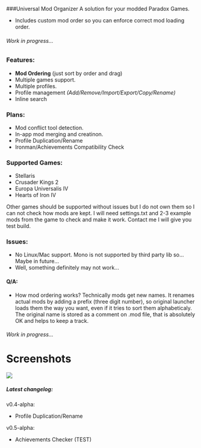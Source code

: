 ###Universal Mod Organizer
A solution for your modded Paradox Games.

- Includes custom mod order so you can enforce correct mod loading order.

###### Work in progress...

### Features:
- **Mod Ordering** (just sort by order and drag)
- Multiple games support.
- Multiple profiles.
- Profile management *(Add/Remove/Import/Export/Copy/Rename)*
- Inline search

### Plans:
- Mod conflict tool detection.
- In-app mod merging and creatinon.
- Profile Duplication/Rename
- Ironman/Achievements Compatibility Check

### Supported Games:
 - Stellaris
 - Crusader Kings 2
 - Europa Universalis IV
 - Hearts of Iron IV

Other games should be supported without issues but I do not own them so I can not check how mods are kept.
I will need settings.txt and 2-3 example mods from the game to check and make it work. Contact me I will give you test build.

### Issues:
- No Linux/Mac support. Mono is not supported by third party lib so... Maybe in future...
- Well, something definitely may not work...

#### Q/A:
- How mod ordering works?
Technically mods get new names. It renames actual mods by adding a prefix (three digit number), so original launcher loads them the way you want, even if it tries to sort them alphabeticaly. The original name is stored as a comment on .mod file, that is absolutely OK and helps to keep a track.

###### Work in progress...

# Screenshots

![](https://github.com/ARZUMATA/Universal-Mod-Organizer/blob/master/Universal%20Mod%20Organizer/pub/interface.gif)

##### Latest changelog:

v0.4-alpha:
- Profile Duplication/Rename

v0.5-alpha:
- Achievements Checker (TEST)